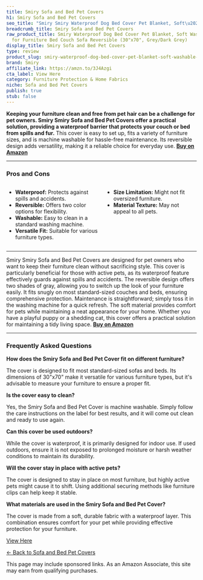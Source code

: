 ```yaml
---
title: Smiry Sofa and Bed Pet Covers
h1: Smiry Sofa and Bed Pet Covers
seo_title: "Smiry Smiry Waterproof Dog Bed Cover Pet Blanket, Soft\u2026"
breadcrumb_title: Smiry Sofa and Bed Pet Covers
raw_product_title: Smiry Waterproof Dog Bed Cover Pet Blanket, Soft Washable Dog Blanket
  for Furniture Bed Couch Sofa Reversible (30"x70", Grey/Dark Grey)
display_title: Smiry Sofa and Bed Pet Covers
type: review
product_slug: smiry-waterproof-dog-bed-cover-pet-blanket-soft-washable-dog-blanket-fo-60a47298
brand: Smiry
affiliate_link: https://amzn.to/3J4Azgi
cta_label: View Here
category: Furniture Protection & Home Fabrics
niche: Sofa and Bed Pet Covers
publish: true
stub: false
---
```


<div id="intro" class="full-width">
  <p><strong>Keeping your furniture clean and free from pet hair can be a challenge for pet owners. Smiry Smiry Sofa and Bed Pet Covers offer a practical solution, providing a waterproof barrier that protects your couch or bed from spills and fur.</strong> This cover is easy to set up, fits a variety of furniture sizes, and is machine washable for hassle-free maintenance. Its reversible design adds versatility, making it a reliable choice for everyday use. <a href="https://amzn.to/3J4Azgi" rel="nofollow sponsored noopener" target="_blank"><strong>Buy on Amazon</strong></a></p>
</div>

<hr />
<h3 id="pros-cons">Pros and Cons</h3>
<div class="pc-grid" style="display:grid;grid-template-columns:1fr 1fr;gap:16px;">
  <ul>
    <li><strong>Waterproof:</strong> Protects against spills and accidents.</li>
    <li><strong>Reversible:</strong> Offers two color options for flexibility.</li>
    <li><strong>Washable:</strong> Easy to clean in a standard washing machine.</li>
    <li><strong>Versatile Fit:</strong> Suitable for various furniture types.</li>
  </ul>
  <ul>
    <li><strong>Size Limitation:</strong> Might not fit oversized furniture.</li>
    <li><strong>Material Texture:</strong> May not appeal to all pets.</li>
  </ul>
</div>
<hr />

<div class="full-width">
  <p>Smiry Smiry Sofa and Bed Pet Covers are designed for pet owners who want to keep their furniture clean without sacrificing style. This cover is particularly beneficial for those with active pets, as its waterproof feature effectively guards against spills and accidents. The reversible design offers two shades of gray, allowing you to switch up the look of your furniture easily. It fits snugly on most standard-sized couches and beds, ensuring comprehensive protection. Maintenance is straightforward; simply toss it in the washing machine for a quick refresh. The soft material provides comfort for pets while maintaining a neat appearance for your home. Whether you have a playful puppy or a shedding cat, this cover offers a practical solution for maintaining a tidy living space. <a href="https://amzn.to/3J4Azgi" rel="nofollow sponsored noopener" target="_blank"><strong>Buy on Amazon</strong></a></p>
</div>

<hr />
<h3 id="faqs">Frequently Asked Questions</h3>

<p><strong>How does the Smiry Sofa and Bed Pet Cover fit on different furniture?</strong></p>
<p>The cover is designed to fit most standard-sized sofas and beds. Its dimensions of 30"x70" make it versatile for various furniture types, but it's advisable to measure your furniture to ensure a proper fit.</p>

<p><strong>Is the cover easy to clean?</strong></p>
<p>Yes, the Smiry Sofa and Bed Pet Cover is machine washable. Simply follow the care instructions on the label for best results, and it will come out clean and ready to use again.</p>

<p><strong>Can this cover be used outdoors?</strong></p>
<p>While the cover is waterproof, it is primarily designed for indoor use. If used outdoors, ensure it is not exposed to prolonged moisture or harsh weather conditions to maintain its durability.</p>

<p><strong>Will the cover stay in place with active pets?</strong></p>
<p>The cover is designed to stay in place on most furniture, but highly active pets might cause it to shift. Using additional securing methods like furniture clips can help keep it stable.</p>

<p><strong>What materials are used in the Smiry Sofa and Bed Pet Cover?</strong></p>
<p>The cover is made from a soft, durable fabric with a waterproof layer. This combination ensures comfort for your pet while providing effective protection for your furniture.</p>
<p><a class="btn" href="https://amzn.to/3J4Azgi" target="_blank" rel="nofollow sponsored noopener">View Here</a></p>
<p><a href="/roundups/furniture-protection-home-fabrics/sofa-and-bed-pet-covers/">← Back to Sofa and Bed Pet Covers</a></p>
<aside class="disclosure">This page may include sponsored links. As an Amazon Associate, this site may earn from qualifying purchases.</aside>
